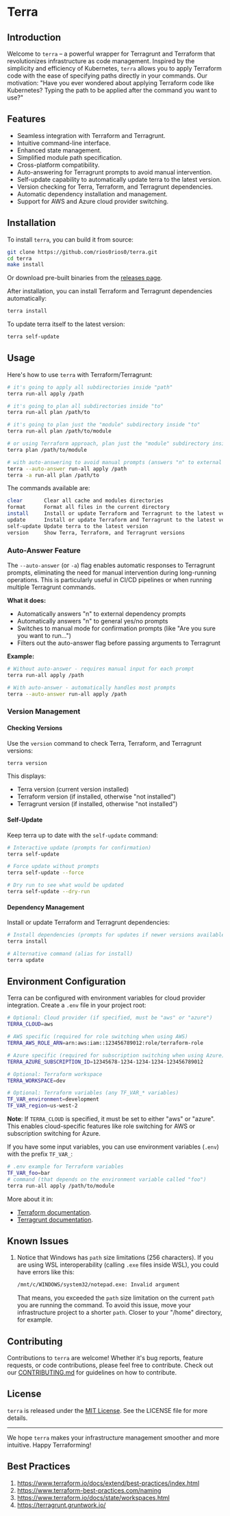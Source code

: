 # Terra

## Introduction
Welcome to `terra` – a powerful wrapper for Terragrunt and Terraform that revolutionizes infrastructure as code management.
Inspired by the simplicity and efficiency of Kubernetes, `terra` allows you to apply Terraform code with the ease of specifying paths directly in your commands.
Our motivation: "Have you ever wondered about applying Terraform code like Kubernetes? Typing the path to be applied after the command you want to use?"

## Features
- Seamless integration with Terraform and Terragrunt.
- Intuitive command-line interface.
- Enhanced state management.
- Simplified module path specification.
- Cross-platform compatibility.
- Auto-answering for Terragrunt prompts to avoid manual intervention.
- Self-update capability to automatically update terra to the latest version.
- Version checking for Terra, Terraform, and Terragrunt dependencies.
- Automatic dependency installation and management.
- Support for AWS and Azure cloud provider switching.

## Installation
To install `terra`, you can build it from source:
```bash
git clone https://github.com/rios0rios0/terra.git
cd terra
make install
```

Or download pre-built binaries from the [releases page](https://github.com/rios0rios0/terra/releases).

After installation, you can install Terraform and Terragrunt dependencies automatically:
```bash
terra install
```

To update terra itself to the latest version:
```bash
terra self-update
```

## Usage
Here's how to use `terra` with Terraform/Terragrunt:
```bash
# it's going to apply all subdirectories inside "path"
terra run-all apply /path

# it's going to plan all subdirectories inside "to"
terra run-all plan /path/to

# it's going to plan just the "module" subdirectory inside "to"
terra run-all plan /path/to/module

# or using Terraform approach, plan just the "module" subdirectory inside "to"
terra plan /path/to/module

# with auto-answering to avoid manual prompts (answers "n" to external dependency prompts)
terra --auto-answer run-all apply /path
terra -a run-all plan /path/to
```

The commands available are:
```bash
clear       Clear all cache and modules directories
format      Format all files in the current directory
install     Install or update Terraform and Terragrunt to the latest versions
update      Install or update Terraform and Terragrunt to the latest versions (alias for install)
self-update Update terra to the latest version
version     Show Terra, Terraform, and Terragrunt versions
```

### Auto-Answer Feature

The `--auto-answer` (or `-a`) flag enables automatic responses to Terragrunt prompts, eliminating the need for manual intervention during long-running operations. This is particularly useful in CI/CD pipelines or when running multiple Terragrunt commands.

**What it does:**
- Automatically answers "n" to external dependency prompts
- Automatically answers "n" to general yes/no prompts
- Switches to manual mode for confirmation prompts (like "Are you sure you want to run...")
- Filters out the auto-answer flag before passing arguments to Terragrunt

**Example:**
```bash
# Without auto-answer - requires manual input for each prompt
terra run-all apply /path

# With auto-answer - automatically handles most prompts
terra --auto-answer run-all apply /path
```

### Version Management

#### Checking Versions
Use the `version` command to check Terra, Terraform, and Terragrunt versions:
```bash
terra version
```
This displays:
- Terra version (current version installed)
- Terraform version (if installed, otherwise "not installed")
- Terragrunt version (if installed, otherwise "not installed")

#### Self-Update
Keep terra up to date with the `self-update` command:
```bash
# Interactive update (prompts for confirmation)
terra self-update

# Force update without prompts
terra self-update --force

# Dry run to see what would be updated
terra self-update --dry-run
```

#### Dependency Management
Install or update Terraform and Terragrunt dependencies:
```bash
# Install dependencies (prompts for updates if newer versions available)
terra install

# Alternative command (alias for install)
terra update
```

## Environment Configuration

Terra can be configured with environment variables for cloud provider integration. Create a `.env` file in your project root:

```bash
# Optional: Cloud provider (if specified, must be "aws" or "azure")
TERRA_CLOUD=aws

# AWS specific (required for role switching when using AWS)
TERRA_AWS_ROLE_ARN=arn:aws:iam::123456789012:role/terraform-role

# Azure specific (required for subscription switching when using Azure)
TERRA_AZURE_SUBSCRIPTION_ID=12345678-1234-1234-1234-123456789012

# Optional: Terraform workspace
TERRA_WORKSPACE=dev

# Optional: Terraform variables (any TF_VAR_* variables)
TF_VAR_environment=development
TF_VAR_region=us-west-2
```

**Note**: If `TERRA_CLOUD` is specified, it must be set to either "aws" or "azure". This enables cloud-specific features like role switching for AWS or subscription switching for Azure.

If you have some input variables, you can use environment variables (`.env`) with the prefix `TF_VAR_`:
```bash
# .env example for Terraform variables
TF_VAR_foo=bar
# command (that depends on the environment variable called "foo")
terra run-all apply /path/to/module
```
More about it in:
- [Terraform documentation](https://www.terraform.io/docs/language/values/variables.html#environment-variables).
- [Terragrunt documentation](https://terragrunt.gruntwork.io/docs/features/inputs/).

## Known Issues
1. Notice that Windows has `path` size limitations (256 characters).
   If you are using WSL interoperability (calling `.exe` files inside WSL), you could have errors like this:
   ```bash
   /mnt/c/WINDOWS/system32/notepad.exe: Invalid argument
   ```
   That means, you exceeded the `path` size limitation on the current `path` you are running the command.
   To avoid this issue, move your infrastructure project to a shorter `path`. Closer to your "/home" directory, for example.

## Contributing
Contributions to `terra` are welcome! Whether it's bug reports, feature requests, or code contributions, please feel free to contribute.
Check out our [CONTRIBUTING.md](CONTRIBUTING.md) for guidelines on how to contribute.

## License
`terra` is released under the [MIT License](LICENSE.md). See the LICENSE file for more details.

---

We hope `terra` makes your infrastructure management smoother and more intuitive. Happy Terraforming!

## Best Practices

1. https://www.terraform.io/docs/extend/best-practices/index.html
2. https://www.terraform-best-practices.com/naming
3. https://www.terraform.io/docs/state/workspaces.html
4. https://terragrunt.gruntwork.io/
